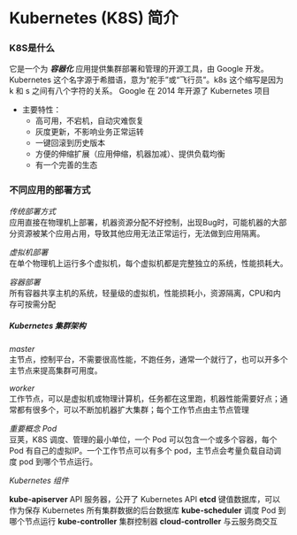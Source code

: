 # Kubernetes (K8S) 简介


### K8S是什么 

它是一个为 ***容器化*** 应用提供集群部署和管理的开源工具，由 Google 开发。
Kubernetes 这个名字源于希腊语，意为“舵手”或“飞行员”。k8s 这个缩写是因为 k 和 s 之间有八个字符的关系。
Google 在 2014 年开源了 Kubernetes 项目


+ 主要特性：
  - 高可用，不宕机，自动灾难恢复
  - 灰度更新，不影响业务正常运转
  - 一键回滚到历史版本
  - 方便的伸缩扩展（应用伸缩，机器加减）、提供负载均衡
  - 有一个完善的生态


### 不同应用的部署方式
  
*传统部署方式*    
应用直接在物理机上部署，机器资源分配不好控制，出现Bug时，可能机器的大部分资源被某个应用占用，导致其他应用无法正常运行，无法做到应用隔离。

*虚拟机部署*        
在单个物理机上运行多个虚拟机，每个虚拟机都是完整独立的系统，性能损耗大。

*容器部署*      
所有容器共享主机的系统，轻量级的虚拟机，性能损耗小，资源隔离，CPU和内存可按需分配
[](https://sjwx.easydoc.xyz/46901064/files/kwmxgxwp.svg)


##### Kubernetes 集群架构

*master*    
主节点，控制平台，不需要很高性能，不跑任务，通常一个就行了，也可以开多个主节点来提高集群可用度。

*worker*    
工作节点，可以是虚拟机或物理计算机，任务都在这里跑，机器性能需要好点；通常都有很多个，可以不断加机器扩大集群；每个工作节点由主节点管理

*重要概念 Pod*  
豆荚，K8S 调度、管理的最小单位，一个 Pod 可以包含一个或多个容器，每个 Pod 有自己的虚拟IP。一个工作节点可以有多个 pod，主节点会考量负载自动调度 pod 到哪个节点运行。
[](https://sjwx.easydoc.xyz/46901064/files/kwoccq7d)

*Kubernetes 组件*

**kube-apiserver** API 服务器，公开了 Kubernetes API
**etcd** 键值数据库，可以作为保存 Kubernetes 所有集群数据的后台数据库
**kube-scheduler** 调度 Pod 到哪个节点运行
**kube-controller** 集群控制器
**cloud-controller** 与云服务商交互
[](https://sjwx.easydoc.xyz/46901064/files/kwonmx7e.png)
